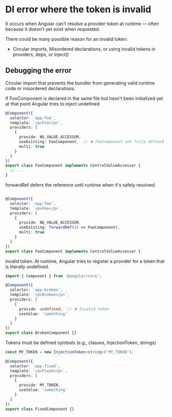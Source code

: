 # DI error where the token is invalid

It occurs when Angular can't resolve a provider token at runtime — often because it doesn't yet exist when requested.

There could be many possible reason for an invalid token:
- Circular imports, Misordered declarations, or using invalid tokens in providers, deps, or inject()

## Debugging the error

Circular import that prevents the bundler from generating valid runtime code or misordered declarations.

If FooComponent is declared in the same file but hasn't been initialized yet at that point Angular tries to inject undefined

```typescript
@Component({
  selector: 'app-foo',
  template: `<p>Foo</p>`,
  providers: [
    {
      provide: NG_VALUE_ACCESSOR,
      useExisting: FooComponent,  // ❌ FooComponent not fully defined yet
      multi: true
    }
  ]
})
export class FooComponent implements ControlValueAccessor {
  // ...
}
```

forwardRef defers the reference until runtime when it's safely resolved.

```typescript

@Component({
  selector: 'app-foo',
  template: `<p>Foo</p>`,
  providers: [
    {
      provide: NG_VALUE_ACCESSOR,
      useExisting: forwardRef(() => FooComponent),
      multi: true
    }
  ]
})
export class FooComponent implements ControlValueAccessor {
```
Invalid token. At runtime, Angular tries to register a provider for a token that is literally undefined.

```typescript
import { Component } from '@angular/core';

@Component({
  selector: 'app-broken',
  template: `<p>Broken</p>`,
  providers: [
    {
      provide: undefined,  // ❌ Invalid token
      useValue: 'something'
    }
  ]
})
export class BrokenComponent {}
```

Tokens must be defined symbols (e.g., classes, InjectionToken, strings)

```typescript
const MY_TOKEN = new InjectionToken<string>('MY_TOKEN');

@Component({
  selector: 'app-fixed',
  template: `<p>Fixed</p>`,
  providers: [
    {
      provide: MY_TOKEN,
      useValue: 'something'
    }
  ]
})
export class FixedComponent {}
```

